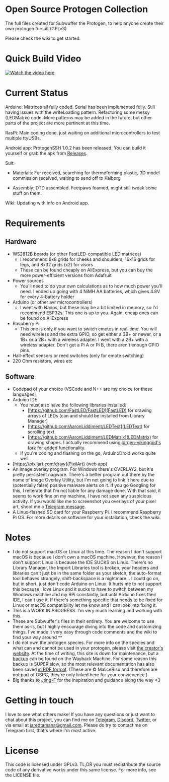 # Open Source Protogen Collection
 The full files created for Subwuffer the Protogen, to help anyone create their own protogen fursuit (GPLv3)
 
 Please check the wiki to get started.
 
# Quick Build Video

[![Watch the video here](https://i.postimg.cc/d0mJMbHL/screenshot-22.png)](https://youtu.be/kCo-e5A9jBQ)
 
# Current Status
Arduino: Matrices all fully coded. Serial has been implemented fully. Still having issues with the writeLoading pattern. Refactoring some messy (LEDMatrix) code. More patterns may be added in the future, but other parts of the project are more pertinent at this time.

RasPi: Main coding done, just waiting on additional microcontrollers to test multiple ttyUSBs.

Android app: ProtogenSSH 1.0.2 has been released. You can build it yourself or grab the apk from [Releases](https://github.com/JaredTheWolf/OpenSourceProtogenCollection/releases).

Suit:

- Materials: Fur received, searching for thermoforming plastic, 3D model commission received, waiting to send off to Kaiborg
	
- Assembly: DTD assembled. Feetpaws foamed, might still tweak some stuff on them.
	
Wiki: Updating with info on Android app.

# Requirements
## Hardware
- WS2812B boards (or other FastLED-compatible LED matrices)
	- I recommend 8x8 grids for cheeks and shoulders, 16x16 grids for legs, and 8x32 grids (x2) for visors
	- These can be found cheaply on AliExpress, but you can buy the more power-efficient versions from Adafruit
- Power sources
	- You'll need to do your own calculations as to how much power you'll need. I ended up going with 4 NiMH AA batteries, which gives 4.8V for every 4-battery holder
- Arduino (or other avr microcontrollers)
	- I went with Nanos, but these may be a bit limited in memory, so I'd recommend ESP32s. This one is up to you. Again, cheap ones can be found on AliExpress	
- Raspberry Pi
	- This one is only if you want to switch emotes in real-time. You will need wireless and the extra GPIO, so get either a 3B+ or newer, or a 1B+ or a 2B+ with a wireless adapter. I went with a 2B+ with a wireless adapter. Don't get a Pi A or Pi B, there aren't enough GPIO pins.
- Hall-effect sensors or reed switches (only for emote switching)
- 220 Ohm resistors, wires etc

## Software
- Codepad of your choice (VSCode and N++ are my choice for these languages)
- Arduino IDE
	- You must also have the following libraries installed:
		- [https://github.com/FastLED/FastLED](FastLED) for drawing arrays of LEDs (can and should be installed from Library Manager)
		- [https://github.com/AaronLiddiment/LEDText](LEDText) for scrolling text
		- [https://github.com/AaronLiddiment/LEDMatrix](LEDMatrix) for drawing shapes. I actually recommend using [jorgen-vikinggod's fork](https://jorgen-vikinggod.github.io/LEDMatrix/) for added functionality.
	- If you're coding and flashing on the go, ArduinoDroid works quite well
- [https://pixilart.com/draw](PixilArt) (web app)
- An image overlay program. For Windows there's OVERLAY2, but it's pretty persistent nagware. There's a better program out there by the name of Image Overlay Utility, but I'm not going to link it here due to (potentially false) positive malware alerts on it. If you go Googling for this, I reiterate that I'm not liable for any damage done. With that said, it seems to work fine on my machine, I have not seen any suspicious activity. If you would like me to screenshot you overlays of your pixel art, shoot me a [Telegram message](https://t.me/JaredTamana).
- A Linux-flashed SD card for your Raspberry Pi. I recommend Raspberry Pi OS. For more details on software for your installation, check the wiki.

# Notes
- I do not support macOS or Linux at this time. The reason I don't support macOS is because I don't own a macOS machine. However, the reason I don't support Linux is because the IDE SUCKS on Linux. There's no Library Manager, the Import Libraries tool is broken, your headers and libraries can't just be in the same folder as your sketch, the auto-format tool behaves strangely, shift-backspace is a nightmare... I could go on, but in short, just don't code Arduino on Linux. It hurts me to not support this because I love Linux and it sucks to have to switch between my Windows machine and my RPi constantly, but until Arduino fixes their IDE, I can't use it. If there's something specific that needs to be fixed for Linux or macOS compatibility let me know and I can look into fixing it.
- This is a WORK IN PROGRESS. I'm very much learning and working with this.
- These are Subwuffer's files in their entirety. You are welcome to use them as-is, but I highly encourage diving into the code and customizing things. I've made it very easy through code comments and the wiki to find your way around ^^
- I do not own the protogen species. For more info on the species and what can and cannot be used in your protogen, please visit [the creator's website](https://www.primaproto.com/). At the time of writing, this site is down for maintenance, but a [backup](https://web.archive.org/web/20191025141630/https://www.primaproto.com/) can be found on the Wayback Machine. For some reason this backup is SUPER slow, so the most relevant documentation has also been saved [in PDF format](https://drive.google.com/drive/folders/186GqGnEvYNcJsp2UskimsFtEwQ23Y9nJ?usp=sharing). (These are © MaliceRisu and therefore are not part of OSPC, they're only linked here for your convienence.)
- Big thanks to [Jting-F](https://www.youtube.com/channel/UCz8RfRGTDPPoexpyAg22kbg) for the inspiration and guidance along the way <3

# Getting in touch
I love to see what others make! If you have any questions or just want to chat about this project, you can find me on [Telegram](https://t.me/JaredTamana), [Discord](https://discordapp.com/users/375613991294205964), [Twitter](https://twitter.com/JaredTamana), or via email at [jaredtamana@gmail.com](mailto:jaredtamana@gmail.com). Please do try to contact me on Telegram first, that's where I'm most active.

# License
This code is licensed under GPLv3. TL;DR you must redistribute the source code of any derivative works under this same license. For more info, see the LICENSE file.
